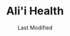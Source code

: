 ---
layout: location-page
date: Last Modified
description: "Local COVID-19 testing is available at Ali'i Health in Kailua-Kona, Hawaii, USA."
permalink: "locations/hawaii/kailua-kona/alii-health/"
tags:
  - locations
  - hawaii
title: Ali'i Health
uniqueName: alii-health
state: Hawaii
stateAbbr: HI
hood: "Keauhou Shopping Center"
address: "78-6831 Alii Drive"
city: "Kailua-Kona"
zip: "96740"
zipsNearby: "96704 96737 96710 96718 96719 96720 96721 96725 96726 96727 96728 96739 96740 96745 96738 96743 96755 96749 96750 96760 96764 96773 96774 96771 96772 96776 96777 96780 96781 96783 96785" 
mapUrl: "http://maps.apple.com/?q=Alii+Health&address=78-6831+Alii+Drive,Kailua-Kona,Hawaii,96740"
locationType: Drive-thru
phone: "808-747-8321"
website: "https://www.kona-kohala.com/events/details/covid-19-drive-through-testing-in-kona-at-the-keauhou-shopping-center-05-07-2020-3621"
onlineBooking: undefined
closed: undefined
closedUpdate: May 18th, 2020
notes: "Open to all."
days: M, Th
hours: 8AM-Noon
ctaMessage: Learn more
ctaUrl: "https://www.kona-kohala.com/events/details/covid-19-drive-through-testing-in-kona-at-the-keauhou-shopping-center-05-07-2020-3621"
---